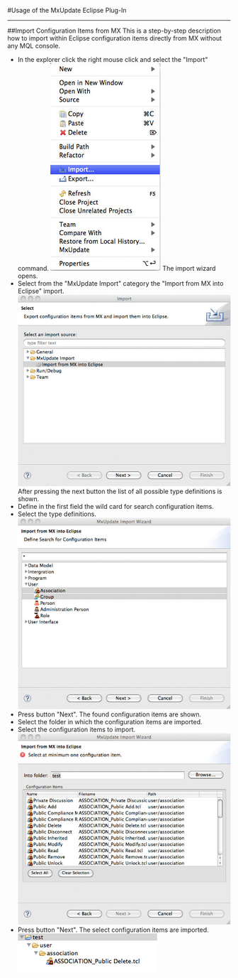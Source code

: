 #Usage of the MxUpdate Eclipse Plug-In

----
##Import Configuration Items from MX
This is a step-by-step description how to import within Eclipse configuration
items directly from MX without any MQL console.

*   In the explorer click the right mouse click and select the "Import" command.
    ![](images/EclipseUsage_Import-1.jpg)
    The import wizard opens.
*   Select from the "MxUpdate Import" category the "Import from MX into Eclipse" import.
    ![](images/EclipseUsage_Import-2.jpg)
    After pressing the next button the list of all possible type definitions is shown.
*   Define in the first field the wild card for search configuration items.
*   Select the type definitions.
    ![](images/EclipseUsage_Import-3.jpg)
*   Press button "Next".
    The found configuration items are shown.
*   Select the folder in which the configuration items are imported.
*   Select the configuration items to import.
    ![](images/EclipseUsage_Import-4.jpg)
*   Press button "Next".
    The select configuration items are imported.
    ![](images/EclipseUsage_Import-5.jpg)
